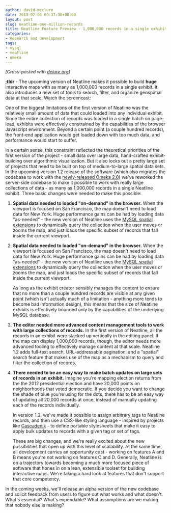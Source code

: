 ```yaml
---
author: david-mcclure
date: 2013-02-06 09:37:30+00:00
layout: post
slug: neatline-one-million-records
title: Neatline Feature Preview - 1,000,000 records in a single exhibit
categories:
- Research and Development
tags:
- mysql
- neatline
- omeka
---
```


_[Cross-posted with [dclure.org](http://dclure.org/logs/neatline-one-million-records/)]_

**;tldr** - The upcoming version of Neatline makes it possible to build **huge** interactive maps with as many as 1,000,000 records in a single exhibit. It also introduces a new set of tools to search, filter, and organize geospatial data at that scale. Watch the screencast:



One of the biggest limitations of the first version of Neatline was the relatively small amount of data that could loaded into any individual exhibit. Since the entire collection of records was loaded in a single batch on page-load, exhibits were effectively constrained by the capabilities of the browser Javascript environment. Beyond a certain point (a couple hundred records), the front-end application would get loaded down with too much data, and performance would start to suffer.

In a certain sense, this constraint reflected the theoretical priorities of the first version of the project - small data over large data, hand-crafted exhibit-building over algorithmic visualization. But it also locks out a pretty large set of projects that need to be built on top of medium-to-large spatial data sets. In the upcoming version 1.2 release of the software (which also migrates the codebase to work with the [newly-released Omeka 2.0](http://omeka.org/blog/2013/01/24/omeka-2-0-drops-today/)) we've reworked the server-side codebase to make it possible to work with really large collections of data - as many as 1,000,000 records in a single Neatline exhibit. Three basic changes were needed to make this possible:

1. **Spatial data needed to loaded "on-demand" in the browser.** When the viewport is focused on San Francisco, the map doesn't need to load data for New York. Huge performance gains can be had by loading data "as-needed" - the new version of Neatline uses the [MySQL spatial extensions](http://dev.mysql.com/doc/refman/5.5/en/spatial-extensions.html) to dynamically query the collection when the user moves or zooms the map, and just loads the specific subset of records that fall inside the current viewport.

1. **Spatial data needed to loaded "on-demand" in the browser.** When the viewport is focused on San Francisco, the map doesn't need to load data for New York. Huge performance gains can be had by loading data "as-needed" - the new version of Neatline uses the [MySQL spatial extensions](http://dev.mysql.com/doc/refman/5.5/en/spatial-extensions.html) to dynamically query the collection when the user moves or zooms the map, and just loads the specific subset of records that fall inside the current viewport.


    As long as the exhibit creator sensibly manages the content to ensure that no more than a couple hundred records are visible at any given point (which isn't actually much of a limitation - anything more tends to become bad information design), this means that the size of Neatline exhibits is effectively bounded only by the capabilities of the underlying MySQL database.


2. **The editor needed more advanced content management tools to work with large collections of records.** In the first version of Neatline, all the records in an exhibit were stacked up vertically in the editing panel. If the map can display 1,000,000 records, though, the editor needs more advanced tooling to effectively manage content at that scale. Neatline 1.2 adds full-text search, URL-addressable pagination, and a "spatial" search feature that makes use of the map as a mechanism to query and filter the collection of records.

3. **There needed to be an easy way to make batch updates on large sets of records in an exhibit.** Imagine you're mapping election returns from the the 2012 presidential election and have 20,000 points on neighborhoods that voted democratic. If you decide you want to change the shade of blue you're using for the dots, there has to be an easy way of updating all 20,000 records at once, instead of manually updating each of the records individually.


    In version 1.2, we've made it possible to assign arbitrary tags to Neatline records, and then use a CSS-like styling language - inspired by projects like [Cascadenik](https://github.com/mapnik/Cascadenik) - to define portable stylesheets that make it easy to apply bulk updates to records with a given tag or set of tags.


    These are big changes, and we're really excited about the new possibilities that open up with this level of scalability. At the same time, all development carries an opportunity cost - working on features A and B means you're not working on features C and D. Generally, Neatline is on a trajectory towards becoming a much more focused piece of software that hones in on a lean, extensible toolset for building interactive maps. We're taking a hard look at features that don't support that core competency.


In the coming weeks, we'll release an alpha version of the new codebase and solicit feedback from users to figure out what works and what doesn't. What's essential? What's expendable? What assumptions are we making that nobody else is making?
